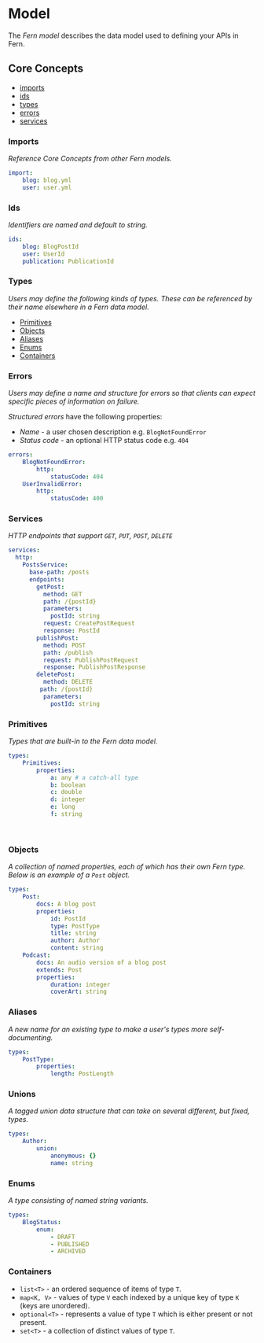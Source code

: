 # Model

</p>

The _Fern model_ describes the data model used to defining your APIs in Fern.

## Core Concepts

-   [imports](#imports)
-   [ids](#ids)
-   [types](#types)
-   [errors](#errors)
-   [services](#services)

### Imports

_Reference Core Concepts from other Fern models._

```yml
import:
    blog: blog.yml
    user: user.yml
```

### Ids

_Identifiers are named and default to string._

```yml
ids:
    blog: BlogPostId
    user: UserId
    publication: PublicationId
```

### Types

_Users may define the following kinds of types. These can be referenced by their name elsewhere in a Fern data model._

-   [Primitives](#Primitives)
-   [Objects](#Objects)
-   [Aliases](#Aliases)
-   [Enums](#Enums)
-   [Containers](#Containers)

### Errors

_Users may define a name and structure for errors so that clients can expect specific pieces of information on failure._

_Structured errors_ have the following properties:

-   _Name_ - a user chosen description e.g. `BlogNotFoundError`
-   _Status code_ - an optional HTTP status code e.g. `404`

```yml
errors:
    BlogNotFoundError:
        http:
            statusCode: 404
    UserInvalidError:
        http:
            statusCode: 400
```

### Services

_HTTP endpoints that support `GET`, `PUT`, `POST`, `DELETE`_

```yml
services:
  http:
    PostsService:
      base-path: /posts
      endpoints:
        getPost:
          method: GET
          path: /{postId}
          parameters:
            postId: string
          request: CreatePostRequest
          response: PostId
        publishPost:
          method: POST
          path: /publish
          request: PublishPostRequest
          response: PublishPostResponse
        deletePost:
          method: DELETE
         path: /{postId}
          parameters:
            postId: string
```

### Primitives

_Types that are built-in to the Fern data model._

```yml
types:
    Primitives:
        properties:
            a: any # a catch-all type
            b: boolean
            c: double
            d: integer
            e: long
            f: string
```

<br>

### Objects

_A collection of named properties, each of which has their own Fern type. Below is an example of a `Post` object._

```yml
types:
    Post:
        docs: A blog post
        properties:
            id: PostId
            type: PostType
            title: string
            author: Author
            content: string
    Podcast:
        docs: An audio version of a blog post
        extends: Post
        properties:
            duration: integer
            coverArt: string
```

### Aliases

_A new name for an existing type to make a user's types more self-documenting._

```yml
types:
    PostType:
        properties:
            length: PostLength
```

### Unions

_A tagged union data structure that can take on several different, but fixed, types._

```yml
types:
    Author:
        union:
            anonymous: {}
            name: string
```

### Enums

_A type consisting of named string variants._

```yml
types:
    BlogStatus:
        enum:
            - DRAFT
            - PUBLISHED
            - ARCHIVED
```

### Containers

-   `list<T>` - an ordered sequence of items of type `T`.
-   `map<K, V>` - values of type `V` each indexed by a unique key of type `K` (keys are unordered).
-   `optional<T>` - represents a value of type `T` which is either present or not present.
-   `set<T>` - a collection of distinct values of type `T`.
